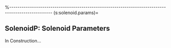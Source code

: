 %---------------------------------------------------------------------------------------------------
(s:solenoid.params)=
## SolenoidP: Solenoid Parameters

In Construction...

